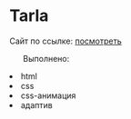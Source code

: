 <h1>Tarla</h1>
<p>Сайт по ссылке: <a href="https://inziliaziganshina.github.io/Tarla/">посмотреть</a></p>
<ul>Выполнено:</ul>
<li>html</li>
<li>css</li>
<li>css-анимация</li>
<!--<li>скролл</li>--!>
<li>адаптив</li>

